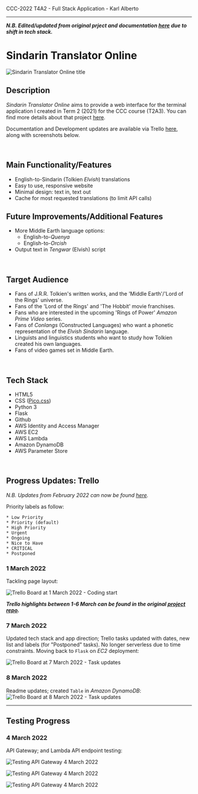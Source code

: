 CCC-2022 T4A2 - Full Stack Application - Karl Alberto

---

___N.B. Edited/updated from original prject and documentation [here](https://github.com/Kei-Eff/T4A2_Final) due to shift in tech stack.___

# Sindarin Translator Online

![Sindarin Translator Online title](./docs/img/sto_title.png)

## Description

_Sindarin Translator Online_ aims to provide a web interface for the terminal application I created in Term 2 (2021) for the CCC course (T2A3). You can find more details about that project [here](https://github.com/Kei-Eff/sindarin-translator).

Documentation and Development updates are available via Trello [here](https://trello.com/b/5FlPl44f/t4a2-sindarin-translator-online), along with screenshots below.

<br>


## Main Functionality/Features

* English-to-Sindarin (Tolkien _Elvish_) translations
* Easy to use, responsive website
* Minimal design: text in, text out
* Cache for most requested translations (to limit API calls)

## Future Improvements/Additional Features

* More Middle Earth language options:
    * English-to-_Quenya_
    * English-to-_Orcish_
* Output text in _Tengwar_ (Elvish) script

<br>


## Target Audience

* Fans of J.R.R. Tolkien's written works, and the 'Middle Earth'/'Lord of the Rings' universe.
* Fans of the 'Lord of the Rings' and 'The Hobbit' movie franchises.
* Fans who are interested in the upcoming 'Rings of Power' _Amazon Prime Video_ series.
* Fans of _Conlangs_ (Constructed Languages) who want a phonetic representation of the _Elvish Sindarin_ language.
* Linguists and linguistics students who want to study how Tolkien created his own languages.
* Fans of video games set in Middle Earth.

<br>


## Tech Stack

* HTML5
* CSS ([Pico.css](https://picocss.com/))
* Python 3
* Flask
* Github
* AWS Identity and Access Manager
* AWS EC2
* AWS Lambda
* Amazon DynamoDB
* AWS Parameter Store

<br>

## Progress Updates: Trello

_N.B. Updates from February 2022 can now be found [here](./docs/trello_updates_feb_2022.md)._

Priority labels as follow:

    * Low Priority
    * Priority (default)
    * High Priority
    * Urgent
    * Ongoing
    * Nice to Have
    * CRITICAL
    * Postponed

### 1 March 2022

Tackling page layout:

![Trello Board at 1 March 2022 - Coding start](./docs/img/trello/mar_2022/Trello_01.03.2022a.png)


___Trello highlights between 1-6 March can be found in the original [project repo](https://github.com/Kei-Eff/T4A2_Final).___


### 7 March 2022

Updated tech stack and app direction; Trello tasks updated with dates, new list and labels (for "Postponed" tasks). No longer serverless due to time constraints. Moving back to `Flask` on _EC2_ deployment:

![Trello Board at 7 March 2022 - Task updates](./docs/img/trello/mar_2022/Trello_07.03.2022a.png)


### 8 March 2022

Readme updates; created `Table` in _Amazon DynamoDB_:
![Trello Board at 8 March 2022 - Task updates](./docs/img/trello/mar_2022/Trello_08.03.2022a.png)


---


## Testing Progress

### 4 March 2022

API Gateway; and Lambda API endpoint testing:

![Testing API Gateway 4 March 2022](./docs/img/API_Gateway_Testing_04.03.2022a.png)

![Testing API Gateway 4 March 2022](./docs/img/API_Gateway_Testing_04.03.2022b.png)

![Testing API Gateway 4 March 2022](./docs/img/Lambda_Testing_04.03.2022a.png)